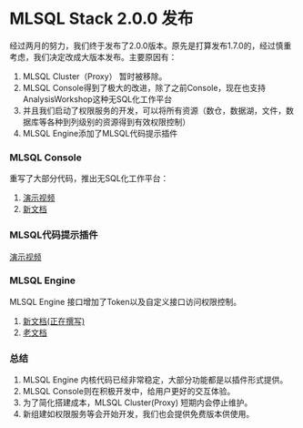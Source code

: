 # MLSQL Stack 2.0.0 发布

经过两月的努力，我们终于发布了2.0.0版本。原先是打算发布1.7.0的，经过慎重考虑，我们决定改成大版本发布。主要原因有：

1. MLSQL Cluster（Proxy） 暂时被移除。
2. MLSQL Console得到了极大的改进，除了之前Console，现在也支持AnalysisWorkshop这种无SQL化工作平台
3. 并且我们启动了权限服务的开发，可以将所有资源（数仓，数据湖，文件，数据库等各种到列级别的资源得到有效权限控制）
4. MLSQL Engine添加了MLSQL代码提示插件

### MLSQL Console

重写了大部分代码，推出无SQL化工作平台：

1. [演示视频](https://www.bilibili.com/video/BV1kv411v7w6/)
2. [新文档](http://docs.mlsql.tech/mlsql-console)

### MLSQL代码提示插件

[演示视频](https://www.bilibili.com/video/BV1V54y1U7kz/)

### MLSQL Engine

MLSQL Engine 接口增加了Token以及自定义接口访问权限控制。

1. [新文档(正在撰写)](http://docs.mlsql.tech/mlsql-engine/)
2. [老文档](http://docs.mlsql.tech/zh/)

### 总结

1. MLSQL Engine 内核代码已经非常稳定，大部分功能都是以插件形式提供。
2. MLSQL Console则在积极开发中，给用户更好的交互体验。
3. 为了简化搭建成本，MLSQL Cluster(Proxy) 短期内会停止维护。
4. 新组建如权限服务等会开始开发，我们也会提供免费版本供使用。

